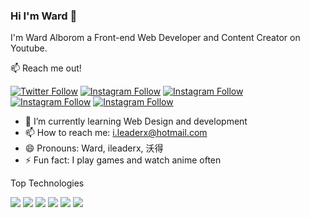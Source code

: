### Hi I'm Ward 👋
I'm Ward Alborom a Front-end Web Developer and Content Creator on Youtube.


📫 Reach me out! 
<p align="left">
   <a href="https://twitter.com/ileaderx"><img alt="Twitter Follow" src="https://img.shields.io/badge/Twitter-1DA1F2?style=for-the-badge&logo=twitter&logoColor=white"></a>
   <a href="https://instagram.com/wb7_"><img alt="Instagram Follow" src="https://img.shields.io/badge/Instagram-E4405F?style=for-the-badge&logo=instagram&logoColor=white"></a>
   <a href="https://www.linkedin.com/in/ward-alborom-b3b059190/"><img alt="Instagram Follow" src="https://img.shields.io/badge/LinkedIn-0077B5?style=for-the-badge&logo=linkedin&logoColor=white"></a>
   <a href="https://youtube.com/c/ileaderx"><img alt="Instagram Follow" src="https://img.shields.io/badge/YouTube-FF0000?style=for-the-badge&logo=youtube&logoColor=white"></a>
   <a href="mailto:i.leaderx@hotmail.com"><img alt="Instagram Follow" src="https://img.shields.io/badge/Gmail-D14836?style=for-the-badge&logo=gmail&logoColor=white"></a>
 </p>
 
 - 🌱 I’m currently learning Web Design and development
 - 📫 How to reach me: i.leaderx@hotmail.com 
 - 😄 Pronouns: Ward, ileaderx, 沃得
 - ⚡ Fun fact: I play games and watch anime often

 
 Top Technologies
 <p>
   <a href="#"><img src="https://img.shields.io/badge/HTML5-E34F26?style=for-the-badge&logo=html5&logoColor=white"></a>
   <a href="#"><img src="https://img.shields.io/badge/CSS3-1572B6?style=for-the-badge&logo=css3&logoColor=white"></a>
   <a href="#"><img src="https://img.shields.io/badge/JavaScript-323330?style=for-the-badge&logo=javascript&logoColor=F7DF1E"></a>
   <a href="#"><img src="https://img.shields.io/badge/Python-14354C?style=for-the-badge&logo=python&logoColor=white"></a>
   <a href="#"><img src="https://img.shields.io/badge/Flask-000000?style=for-the-badge&logo=flask&logoColor=white"></a>
   <a href="#"><img src="https://img.shields.io/badge/Visual_Studio_Code-0078D4?style=for-the-badge&logo=visual%20studio%20code&logoColor=white"></a>
</p>

<!--
**ileaderx/ileaderx** is a ✨ _special_ ✨ repository because its `README.md` (this file) appears on your GitHub profile.

Here are some ideas to get you started:

- 🔭 I’m currently working on ...
- 🌱 I’m currently learning ...
- 👯 I’m looking to collaborate on ...
- 🤔 I’m looking for help with ...
- 💬 Ask me about ...
- 😄 Pronouns: ...
- ⚡ Fun fact: ...
-->
